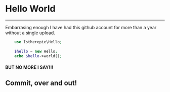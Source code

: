 # Hello World

******* 

Embarrasing enough I have had this github account for more than a year without a single upload. 

```php
    use Istherepie\Hello;
    
    $hello = new Hello;
    echo $hello->world();
```

#### BUT NO MORE I SAY!!!

## Commit, over and out!